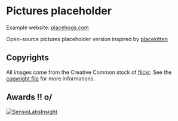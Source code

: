 Pictures placeholder
====================

Example website: [placehogs.com](http://placehogs.com)

Open-source pictures placeholder version inspired by [placekitten](http://placekitten.com)


## Copyrights
All images come from the Creative Common stock of [flickr](https://www.flickr.com/creativecommons/). See the [copyright file](https://github.com/jdeniau/pictures-placeholder/blob/master/app/config/copyrights.json) for more informations.


## Awards !! o/
[![SensioLabsInsight](https://insight.sensiolabs.com/projects/d63fc577-f395-49d5-9a4d-ba54f0c02a27/big.png)](https://insight.sensiolabs.com/projects/d63fc577-f395-49d5-9a4d-ba54f0c02a27)

